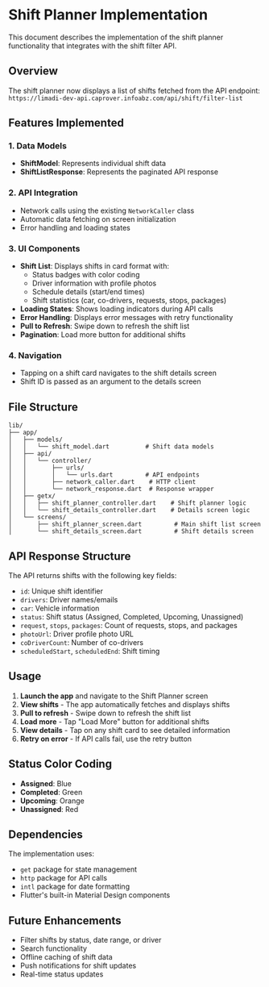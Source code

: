 # Shift Planner Implementation

This document describes the implementation of the shift planner functionality that integrates with the shift filter API.

## Overview

The shift planner now displays a list of shifts fetched from the API endpoint: `https://limadi-dev-api.caprover.infoabz.com/api/shift/filter-list`

## Features Implemented

### 1. Data Models
- **ShiftModel**: Represents individual shift data
- **ShiftListResponse**: Represents the paginated API response

### 2. API Integration
- Network calls using the existing `NetworkCaller` class
- Automatic data fetching on screen initialization
- Error handling and loading states

### 3. UI Components
- **Shift List**: Displays shifts in card format with:
  - Status badges with color coding
  - Driver information with profile photos
  - Schedule details (start/end times)
  - Shift statistics (car, co-drivers, requests, stops, packages)
- **Loading States**: Shows loading indicators during API calls
- **Error Handling**: Displays error messages with retry functionality
- **Pull to Refresh**: Swipe down to refresh the shift list
- **Pagination**: Load more button for additional shifts

### 4. Navigation
- Tapping on a shift card navigates to the shift details screen
- Shift ID is passed as an argument to the details screen

## File Structure

```
lib/
├── app/
│   ├── models/
│   │   └── shift_model.dart          # Shift data models
│   ├── api/
│   │   └── controller/
│   │       ├── urls/
│   │       │   └── urls.dart         # API endpoints
│   │       ├── network_caller.dart    # HTTP client
│   │       └── network_response.dart  # Response wrapper
│   ├── getx/
│   │   ├── shift_planner_controller.dart    # Shift planner logic
│   │   └── shift_details_controller.dart    # Details screen logic
│   └── screens/
│       ├── shift_planner_screen.dart         # Main shift list screen
│       └── shift_details_screen.dart         # Shift details screen
```

## API Response Structure

The API returns shifts with the following key fields:
- `id`: Unique shift identifier
- `drivers`: Driver names/emails
- `car`: Vehicle information
- `status`: Shift status (Assigned, Completed, Upcoming, Unassigned)
- `request`, `stops`, `packages`: Count of requests, stops, and packages
- `photoUrl`: Driver profile photo URL
- `coDriverCount`: Number of co-drivers
- `scheduledStart`, `scheduledEnd`: Shift timing

## Usage

1. **Launch the app** and navigate to the Shift Planner screen
2. **View shifts** - The app automatically fetches and displays shifts
3. **Pull to refresh** - Swipe down to refresh the shift list
4. **Load more** - Tap "Load More" button for additional shifts
5. **View details** - Tap on any shift card to see detailed information
6. **Retry on error** - If API calls fail, use the retry button

## Status Color Coding

- **Assigned**: Blue
- **Completed**: Green  
- **Upcoming**: Orange
- **Unassigned**: Red

## Dependencies

The implementation uses:
- `get` package for state management
- `http` package for API calls
- `intl` package for date formatting
- Flutter's built-in Material Design components

## Future Enhancements

- Filter shifts by status, date range, or driver
- Search functionality
- Offline caching of shift data
- Push notifications for shift updates
- Real-time status updates
